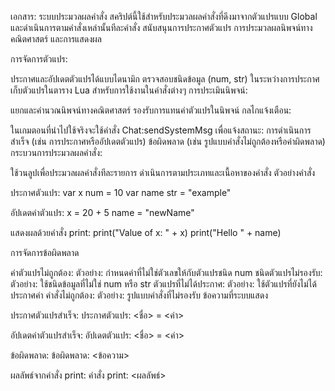 เอกสาร: ระบบประมวลผลคำสั่ง
สคริปต์นี้ใช้สำหรับประมวลผลคำสั่งที่ดึงมาจากตัวแปรแบบ Global และดำเนินการตามคำสั่งเหล่านั้นทีละคำสั่ง สนับสนุนการประกาศตัวแปร การประมวลผลนิพจน์ทางคณิตศาสตร์ และการแสดงผล

การจัดการตัวแปร:

ประกาศและอัปเดตตัวแปรได้แบบไดนามิก
ตรวจสอบชนิดข้อมูล (num, str) ในระหว่างการประกาศ
เก็บตัวแปรในตาราง Lua สำหรับการใช้งานในคำสั่งต่างๆ
การประเมินนิพจน์:

แยกและคำนวณนิพจน์ทางคณิตศาสตร์
รองรับการแทนค่าตัวแปรในนิพจน์
กลไกแจ้งเตือน:

ในเกมตอนที่นำไปใช้จริงจะใช้คำสั่ง Chat:sendSystemMsg เพื่อแจ้งสถานะ:
การดำเนินการสำเร็จ (เช่น การประกาศหรืออัปเดตตัวแปร)
ข้อผิดพลาด (เช่น รูปแบบคำสั่งไม่ถูกต้องหรือค่าผิดพลาด)
กระบวนการประมวลผลคำสั่ง:

ใช้วนลูปเพื่อประมวลผลคำสั่งทีละรายการ
ดำเนินการตามประเภทและเนื้อหาของคำสั่ง
ตัวอย่างคำสั่ง

ประกาศตัวแปร:
var x num = 10
var name str = "example"

อัปเดตค่าตัวแปร:
x = 20 + 5
name = "newName"

แสดงผลด้วยคำสั่ง print:
print("Value of x: " + x)
print("Hello " + name)

การจัดการข้อผิดพลาด

ค่าตัวแปรไม่ถูกต้อง:
ตัวอย่าง: กำหนดค่าที่ไม่ใช่ตัวเลขให้กับตัวแปรชนิด num
ชนิดตัวแปรไม่รองรับ:
ตัวอย่าง: ใช้ชนิดข้อมูลที่ไม่ใช่ num หรือ str
ตัวแปรที่ไม่ได้ประกาศ:
ตัวอย่าง: ใช้ตัวแปรที่ยังไม่ได้ประกาศค่า
คำสั่งไม่ถูกต้อง:
ตัวอย่าง: รูปแบบคำสั่งที่ไม่รองรับ
ข้อความที่ระบบแสดง

ประกาศตัวแปรสำเร็จ:
ประกาศตัวแปร: <ชื่อ> = <ค่า>

อัปเดตค่าตัวแปรสำเร็จ:
อัปเดตตัวแปร: <ชื่อ> = <ค่า>

ข้อผิดพลาด:
ข้อผิดพลาด: <ข้อความ>

ผลลัพธ์จากคำสั่ง print:
คำสั่ง print: <ผลลัพธ์>
